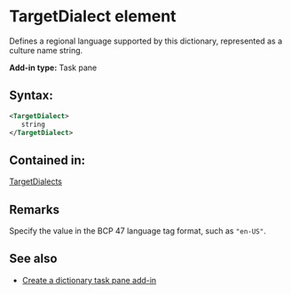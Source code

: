 
# TargetDialect element
 Defines a regional language supported by this dictionary, represented as a culture name string.

 **Add-in type:** Task pane


## Syntax:


```XML
<TargetDialect>
   string 
</TargetDialect>
```


## Contained in:

[TargetDialects](../../reference/manifest/targetdialects.md)


## Remarks

Specify the value in the BCP 47 language tag format, such as  `"en-US"`.


## See also



- [Create a dictionary task pane add-in](../../docs/word/dictionary-task-pane-add-ins.md)
    
